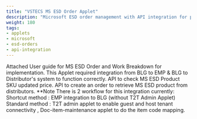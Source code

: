 ```yaml
---
title: "VSTECS MS ESD Order Applet"
description: "Microsoft ESD order management with API integration for price checking and order processing"
weight: 180
tags:
- applets
- microsoft
- esd-orders
- api-integration
---
```

Attached User guide for MS ESD Order and Work Breakdown for implementation.
This Applet required integration from BLG to EMP & BLG to Distributor's system to function correctly.
API to check MS ESD Product SKU updated price.
API to create an order to retrieve MS ESD product from distributors.
**Note
There is 2 workflow for this integration currently:
Shortcut method : EMP integration to BLG (without T2T Admin Applet)
Standard method : T2T admin applet to enable guest and host tenant connectivity , Doc-item-maintenance applet to do the item code mapping.